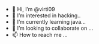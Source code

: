 - 👋 Hi, I’m @virti09
- 👀 I’m interested in hacking..
- 🌱 I’m currently learning java...
- 💞️ I’m looking to collaborate on ...
- 📫 How to reach me ...

<!---
virti09/virti09 is a ✨ special ✨ repository because its `README.md` (this file) appears on your GitHub profile.
You can click the Preview link to take a look at your changes.
--->
